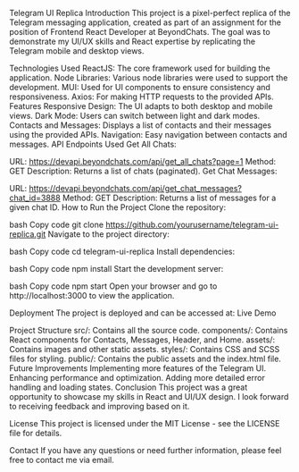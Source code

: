 Telegram UI Replica
Introduction
This project is a pixel-perfect replica of the Telegram messaging application, created as part of an assignment for the position of Frontend React Developer at BeyondChats. The goal was to demonstrate my UI/UX skills and React expertise by replicating the Telegram mobile and desktop views.

Technologies Used
ReactJS: The core framework used for building the application.
Node Libraries: Various node libraries were used to support the development.
MUI: Used for UI components to ensure consistency and responsiveness.
Axios: For making HTTP requests to the provided APIs.
Features
Responsive Design: The UI adapts to both desktop and mobile views.
Dark Mode: Users can switch between light and dark modes.
Contacts and Messages: Displays a list of contacts and their messages using the provided APIs.
Navigation: Easy navigation between contacts and messages.
API Endpoints Used
Get All Chats:

URL: https://devapi.beyondchats.com/api/get_all_chats?page=1
Method: GET
Description: Returns a list of chats (paginated).
Get Chat Messages:

URL: https://devapi.beyondchats.com/api/get_chat_messages?chat_id=3888
Method: GET
Description: Returns a list of messages for a given chat ID.
How to Run the Project
Clone the repository:

bash
Copy code
git clone https://github.com/yourusername/telegram-ui-replica.git
Navigate to the project directory:

bash
Copy code
cd telegram-ui-replica
Install dependencies:

bash
Copy code
npm install
Start the development server:

bash
Copy code
npm start
Open your browser and go to http://localhost:3000 to view the application.

Deployment
The project is deployed and can be accessed at: Live Demo

Project Structure
src/: Contains all the source code.
components/: Contains React components for Contacts, Messages, Header, and Home.
assets/: Contains images and other static assets.
styles/: Contains CSS and SCSS files for styling.
public/: Contains the public assets and the index.html file.
Future Improvements
Implementing more features of the Telegram UI.
Enhancing performance and optimization.
Adding more detailed error handling and loading states.
Conclusion
This project was a great opportunity to showcase my skills in React and UI/UX design. I look forward to receiving feedback and improving based on it.

License
This project is licensed under the MIT License - see the LICENSE file for details.

Contact
If you have any questions or need further information, please feel free to contact me via email.
